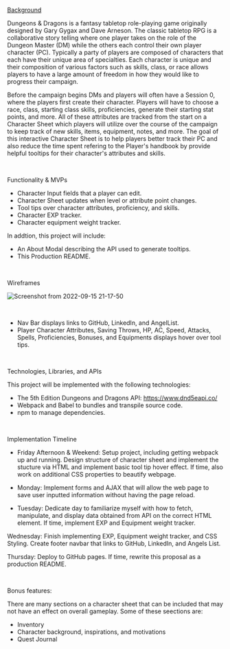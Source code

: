 <ins>Background</ins>

Dungeons & Dragons is a fantasy tabletop role-playing game originally designed by Gary Gygax and Dave Arneson. The classic tabletop RPG is a collaborative story telling where one player takes on the role of the Dungeon Master (DM) while the others each control their own player character (PC). Typically a party of players are composed of characters that each have their unique area of specialties. Each character is unique and their composition of various factors such as skills, class, or race allows players to have a large amount of freedom in how they would like to progress their campaign. 

Before the campaign begins DMs and players will often have a Session 0, where the players first create their character. Players will have to choose a race, class, starting class skills, proficiencies, generate their starting stat points, and more. All of these attributes are tracked from the start on a Character Sheet which players will utilize over the course of the campaign to keep track of new skills, items, equipment, notes, and more. The goal of this interactive Character Sheet is to help players better track their PC and also reduce the time spent refering to the Player's handbook by provide helpful tooltips for their character's attributes and skills.

<br>

Functionality & MVPs

- Character Input fields that a player can edit.
- Character Sheet updates when level or attribute point changes.
- Tool tips over character attributes, proficiency, and skills.
- Character EXP tracker.
- Character equipment weight tracker.

In addtion, this project will include: 
- An About Modal describing the API used to generate tooltips.
- This Production README.

<br>

Wireframes

![Screenshot from 2022-09-15 21-17-50](https://user-images.githubusercontent.com/103459101/190535858-2ae6df25-e632-4a3a-b017-77c2a201215e.png)

<br>

- Nav Bar displays links to GitHub, LinkedIn, and AngelList.
- Player Character Attributes, Saving Throws, HP, AC, Speed, Attacks, Spells, Proficiencies, Bonuses, and Equipments displays hover over tool tips.

<br>

Technologies, Libraries, and APIs

This project will be implemented with the following technologies:
- The 5th Edition Dungeons and Dragons API: https://www.dnd5eapi.co/
- Webpack and Babel to bundles and transpile source code.
- npm to manage dependencies. 

<br>

Implementation Timeline
- Friday Afternoon & Weekend: Setup project, including getting webpack up and running. Design structure of character sheet and implement the stucture via HTML and implement basic tool tip hover effect. If time, also work on additional CSS properties to beautify webpage.

- Monday: Implement forms and AJAX that will allow the web page to save user inputted information without having the page reload.

- Tuesday: Dedicate day to familiarize myself with how to fetch, manipulate, and display data obtained from API on the correct HTML element. If time, implement EXP and Equipment weight tracker.

Wednesday: Finish implementing EXP, Equipment weight tracker, and CSS Styling. Create footer navbar that links to GitHub, LinkedIn, and Angels List.

Thursday: Deploy to GitHub pages. If time, rewrite this proposal as a production README.

<br>

Bonus features:

There are many sections on a character sheet that can be included that may not have an effect on overall gameplay. Some of these seections are: 

- Inventory
- Character background, inspirations, and motivations
- Quest Journal
